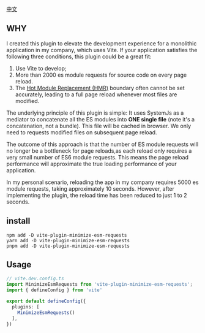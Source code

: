 [中文](./doc/README_zh.md)

## WHY

I created this plugin to elevate the development experience for a monolithic application in my company, which uses Vite. If your application satisfies the following three conditions, this plugin could be a great fit:

1. Use Vite to develop;
2. More than 2000 es module requests for source code on every page reload.
3. The [Hot Module Replacement (HMR)](https://vitejs.dev/guide/api-hmr.html#hot-accept-cb) boundary often cannot be set accurately, leading to a full page reload whenever most files are modified.

The underlying principle of this plugin is simple: It uses SystemJs as a mediator to concatenate all the ES modules into **ONE single file** (note it's a concatenation, not a bundle). This file will be cached in browser. We only need to requests modified files on subsequent page reload.

The outcome of this approach is that the number of ES module requests will no longer be a bottleneck for page reloads,as each reload only requires a very small number of ES6 module requests. This means the page reload performance will approximate the true loading performance of your application.

In my personal scenario, reloading the app in my company requires 5000 es module requests, taking approximately 10 seconds. However, after implementing the plugin, the reload time has been reduced to just 1 to 2 seconds.

## install

```shell
npm add -D vite-plugin-minimize-esm-requests
yarn add -D vite-plugin-minimize-esm-requests
pnpm add -D vite-plugin-minimize-esm-requests
```

## Usage

```ts
// vite.dev.config.ts
import MinimizeEsmRequests from 'vite-plugin-minimize-esm-requests';
import { defineConfig } from 'vite'

export default defineConfig({
  plugins: [
    MinimizeEsmRequests()
  ],
})
```